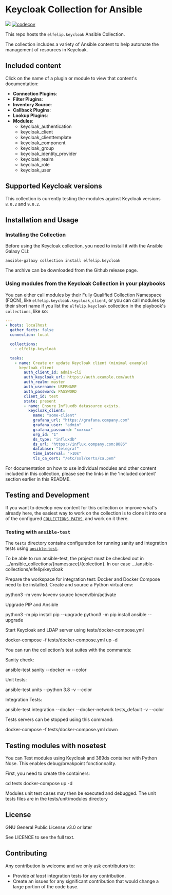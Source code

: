 # Keycloak Collection for Ansible

![](https://github.com/octo-technology/keycloak-collection/workflows/ansible-test/badge.svg?branch=master)
[![codecov](https://codecov.io/gh/octo-technology/keycloak-collection/branch/master/graph/badge.svg)](https://codecov.io/gh/octo-technology/keycloak-collection)

This repo hosts the `elfelip.keycloak` Ansible Collection.

The collection includes a variety of Ansible content to help automate the management of resources in Keycloak.

## Included content

Click on the name of a plugin or module to view that content's documentation:

  - **Connection Plugins**:
  - **Filter Plugins**:
  - **Inventory Source**:
  - **Callback Plugins**:
  - **Lookup Plugins**:
  - **Modules**:
    - keycloak_authentication
    - keycloak_client
    - keycloak_clienttemplate
    - keycloak_component
    - keycloak_group
    - keycloak_identity_provider
    - keycloak_realm
    - keycloak_role
    - keycloak_user

## Supported Keycloak versions

This collection is currently testing the modules against Keycloak versions `8.0.2` and `9.0.2`.

## Installation and Usage

### Installing the Collection

Before using the Keycloak collection, you need to install it with the Ansible Galaxy CLI:

    ansible-galaxy collection install elfelip.keycloak

The archive can be downloaded from the Github release page.

### Using modules from the Keycloak Collection in your playbooks

You can either call modules by their Fully Qualified Collection Namespace (FQCN), like `elfelip.keycloak.keycloak_client`, or you can call modules by their short name if you list the `elfelip.keycloak` collection in the playbook's `collections`, like so:

```yaml
---
- hosts: localhost
  gather_facts: false
  connection: local

  collections:
    - elfelip.keycloak

  tasks:
    - name: Create or update Keycloak client (minimal example)
      keycloak_client
        auth_client_id: admin-cli
        auth_keycloak_url: https://auth.example.com/auth
        auth_realm: master
        auth_username: USERNAME
        auth_password: PASSWORD
        client_id: test
        state: present
        - name: Ensure Influxdb datasource exists.
          keycloak_client:
            name: "some-client"
            grafana_url: "https://grafana.company.com"
            grafana_user: "admin"
            grafana_password: "xxxxxx"
            org_id: "1"
            ds_type: "influxdb"
            ds_url: "https://influx.company.com:8086"
            database: "telegraf"
            time_interval: ">10s"
            tls_ca_cert: "/etc/ssl/certs/ca.pem"
```

For documentation on how to use individual modules and other content included in this collection, please see the links in the 'Included content' section earlier in this README.

## Testing and Development

If you want to develop new content for this collection or improve what's already here, the easiest way to work on the collection is to clone it into one of the configured [`COLLECTIONS_PATHS`](https://docs.ansible.com/ansible/latest/reference_appendices/config.html#collections-paths), and work on it there.

### Testing with `ansible-test`

The `tests` directory contains configuration for running sanity and integration tests using [`ansible-test`](https://docs.ansible.com/ansible/latest/dev_guide/testing_integration.html).

To be able to run ansible-test, the project must be checked out in .../ansible_collections/{names;ace}/{colection}. In our case .../ansible-collections/elfelip/keycloak

Prepare the workspace for integration test:
Docker and Docker Compose need to be installed.
Create and source a Python virtual env:

  python3 -m venv kcvenv
  source kcvenv/bin/activate

Upgrade PIP and Ansible

  python3 -m pip install pip --upgrade
  python3 -m pip install ansible --upgrade

Start Keycloak and LDAP server using tests/docker-compose.yml

  docker-compose -f tests/docker-compose.yml up -d

You can run the collection's test suites with the commands:

Sanity check:

  ansible-test sanity --docker -v --color

Unit tests:

   ansible-test units --python 3.8 -v --color

Integration Tests:

  ansible-test integration --docker --docker-network tests_default -v --color

Tests servers can be stopped using this command:

  docker-compose -f tests/docker-compose.yml down

## Testing modules with nosetest

You can Test modules using Keycloak and 389ds container with Python Nose. This enables debug/breakpoint fonctionnality.

First, you need to create the containers:

  cd tests
  docker-compose up -d

Modules unit test cases may then be executed and debugged. The unit tests files are in the tests/unit/modules directory

## License

GNU General Public License v3.0 or later

See LICENCE to see the full text.

## Contributing

Any contribution is welcome and we only ask contributors to:
* Provide *at least* integration tests for any contribution.
* Create an issues for any significant contribution that would change a large portion of the code base.
